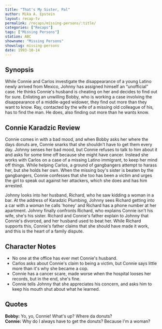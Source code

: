 ```yaml
---
title: "That's My Sister, Pal"
author: Mika A. Epstein
layout: recap-tv
permalink: /recaps/missing-persons/:title/
categories: ["Recaps"]
tags: ["Missing Persons"]
station: ABC
showname: "Missing Persons"
showslug: missing-persons
date: 1993-10-14
---
```


## Synopsis

While Connie and Carlos investigate the disappearance of a young Latino newly arrived from Mexico, Johnny has assigned himself an &#8220;unofficial&#8221; case. He thinks Connie's husband is cheating on her and decides to find out for sure. Enlisting an unwilling Bobby, who is working a case involving the disappearance of a middle-aged widower, they find out more than they want to know. Ray, contacted by the wife of a missing old colleague of his, has to find the man. He does, also finding out more than he wants know.

## Connie Karadzic Review

Connie comes in with a bad mood, and when Bobby asks her where the days donuts are, Connie snarks that she shouldn't have to get them every day. Johnny senses her bad mood, but Connie refuses to talk to him about it and asks for some time off because she might have cancer. Instead she works with Carlos on a case of a missing Latino immigrant, to keep her mind off things. While helping Carlos, a ground of gangbangers attempt to harass her, but she holds her own. When the missing boy's sister is beaten by the gangbangers, Connie confesses that she too has been a victim and urges the girl to speak out against her attackers, which she does and has him arrested.

Johnny looks into her husband, Richard, who he saw kidding a woman in a bar. At the address of Karadzic Plumbing, Johnny sees Richard getting into a car with a woman he calls 'honey' and Richard has a phone number at her apartment. Johnny finally confronts Richard, who explains Connie isn't his wife, she's his sister. Richard and Connie's father explain to Johnny that Connie's divorced, and her husband used to beat her. While Richard supports this, Connie's father claims that she should have made it work, and this is the heart of a family dispute.

## Character Notes

* No one at the office has ever met Connie's husband.  
* Carlos asks about Connie's claim to being a victim, but Connie says little more than it's why she became a cop.  
* Connie has a cancer scare, made worse when the hospital looses her records, but in the end, she's fine.  
* Connie tells Johnny that she appreciates his concern, and asks him to keep his mouth shut about what he learned.

## Quotes

**Bobby:** Yo, yo, Connie! What's up? Where da donuts?  
**Connie:** Why do I always have to get the donuts? Because I'm a woman?
